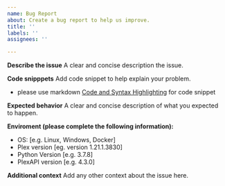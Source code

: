 ```yaml
---
name: Bug Report
about: Create a bug report to help us improve.
title: ''
labels: ''
assignees: ''

---
```


**Describe the issue**
A clear and concise description the issue.

**Code snipppets**
Add code snippet to help explain your problem.
  - please use markdown [Code and Syntax Highlighting](https://github.com/adam-p/markdown-here/wiki/Markdown-Cheatsheet#code-and-syntax-highlighting) for code snippet

**Expected behavior**
A clear and concise description of what you expected to happen.

**Enviroment (please complete the following information):**
 - OS: [e.g. Linux, Windows, Docker]
 - Plex version [eg. version 1.21.1.3830]
 - Python Version [e.g. 3.7.8]
 - PlexAPI version [e.g. 4.3.0]

**Additional context**
Add any other context about the issue here.
